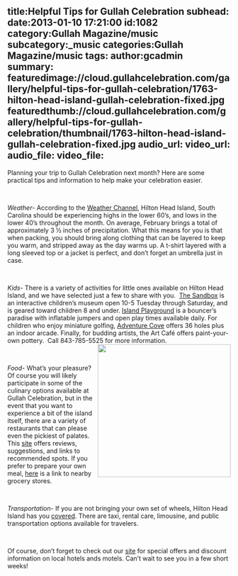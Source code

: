 title:Helpful Tips for Gullah Celebration
subhead:
date:2013-01-10 17:21:00
id:1082
category:Gullah Magazine/music
subcategory:_music
categories:Gullah Magazine/music
tags:
author:gcadmin
summary:
featuredimage://cloud.gullahcelebration.com/gallery/helpful-tips-for-gullah-celebration/1763-hilton-head-island-gullah-celebration-fixed.jpg
featuredthumb://cloud.gullahcelebration.com/gallery/helpful-tips-for-gullah-celebration/thumbnail/1763-hilton-head-island-gullah-celebration-fixed.jpg
audio_url:
video_url:
audio_file:
video_file:
---
<p>Planning your trip to Gullah Celebration next month? Here are some practical tips and information to help make your celebration easier.</p><br/><p><em>Weather</em>- According to the <a href="//wxch.nl/SloYcB">Weather Channel</a>, Hilton Head Island, South Carolina should be experiencing highs in the lower 60&rsquo;s, and lows in the lower 40&rsquo;s throughout the month. On average, February brings a total of approximately 3 &frac12; inches of precipitation. What this means for you is that when packing, you should bring along clothing that can be layered to keep you warm, and stripped away as the day warms up. A t-shirt layered with a long sleeved top or a jacket is perfect, and don&rsquo;t forget an umbrella just in case.</p><br/><p><em>Kids</em>- There is a variety of activities for little ones available on Hilton Head Island, and we have selected just a few to share with you.&nbsp; <a href="//bit.ly/UBUwGN">The Sandbox</a> is an interactive children&rsquo;s museum open 10-5 Tuesday through Saturday, and is geared toward children 8 and under. <a href="//bit.ly/UBUyOM">Island Playground</a> is a bouncer&rsquo;s paradise with inflatable jumpers and open play times available daily. For children who enjoy miniature golfing, <a href="//bit.ly/UBUyOO">Adventure Cove</a> offers 36 holes plus an indoor arcade. Finally, for budding artists, the Art Caf&eacute; offers paint-your-own pottery.&nbsp; Call 843-785-5525 for more information.<img style="float: right;" src="//bit.ly/SloZxs" alt="" width="300" height="300" /></p><br/><p><em>Food</em>- What&rsquo;s your pleasure? Of course you will likely participate in some of the culinary options available at Gullah Celebration, but in the event that you want to experience a bit of the island itself, there are a variety of restaurants that can please even the pickiest of palates. This <a href="//bit.ly/UBUwGQ">site</a> offers reviews, suggestions, and links to recommended spots. If you prefer to prepare your own meal, <a href="//bit.ly/SloZNG">here</a> is a link to nearby grocery stores.</p><br/><p><em>Transportation</em>- If you are not bringing your own set of wheels, Hilton Head Island has you <a href="//bit.ly/UBUwGT">covered</a>. There are taxi, rental care, limousine, and public transportation options available for travelers.</p><br/><p>Of course, don&rsquo;t forget to check out our <a href="//bit.ly/Uugtg6">site</a> for special offers and discount information on local hotels ands motels. Can&rsquo;t wait to see you in a few short weeks!</p>